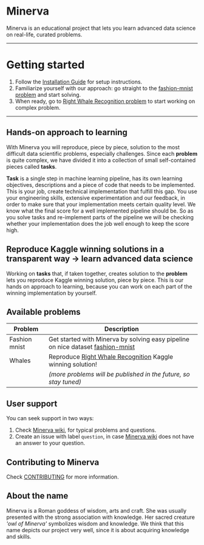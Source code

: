 # Minerva
Minerva is an educational project that lets you learn advanced data science on real-life, curated problems.

---

# Getting started
1. Follow the [Installation Guide](https://github.com/neptune-ml/minerva/wiki/Installation-Guide 'Minerva Wiki -> installation guide') for setup instructions.
2. Familiarize yourself with our approach: go straight to the [fashion-mnist problem](./resources/fashion_mnist/problems/hello-fashion_mnist.ipynb 'Fashion MNIST -> Welcome notebook') and start solving.
3. When ready, go to [Right Whale Recognition problem](./resources/whales/problems/hello-whales.ipynb 'Right Whale Recognition -> Welcome notebook') to start working on complex problem.

---

## Hands-on approach to learning
With Minerva you will reproduce, piece by piece, solution to the most difficult data scientific problems, especially challenges. Since each **problem** is quite complex, we have divided it into a collection of small self-contained pieces called **tasks**.

**Task** is a single step in machine learning pipeline, has its own learning objectives, descriptions and a piece of code that needs to be implemented. This is your job, create technical implementation that fulfill this gap. You use your engineering skills, extensive experimentation and our feedback, in order to make sure that your implementation meets certain quality level. We know what the final score for a well implemented pipeline should be. So as you solve tasks and re-implement parts of the pipeline we will be checking whether your implementation does the job well enough to keep the score high.

## Reproduce Kaggle winning solutions in a transparent way &rarr; learn advanced data science
Working on **tasks** that, if taken together, creates solution to the **problem** lets you reproduce Kaggle winning solution, piece by piece. This is our hands on approach to learning, because you can work on each part of the winning implementation by yourself.

## Available problems

| Problem        | Description   |
| -------------- | ------------- |
| Fashion mnist  | Get started with Minerva by solving easy pipeline on nice dataset [fashion-mnist](https://github.com/zalandoresearch/fashion-mnist 'Fashion-MNIST dataset') |
| Whales         | Reproduce [Right Whale Recognition](https://www.kaggle.com/c/noaa-right-whale-recognition 'Right Whale Recognition') Kaggle winning solution! |
| | *(more problems will be published in the future, so stay tuned)* |

## User support
You can seek support in two ways:
1. Check [Minerva wiki](https://github.com/neptune-ml/minerva/wiki 'Minerva wiki'), for typical problems and questions.
2. Create an issue with label `question`, in case [Minerva wiki](https://github.com/neptune-ml/minerva/wiki 'Minerva wiki') does not have an answer to your question.

## Contributing to Minerva
Check [CONTRIBUTING](CONTRIBUTING.md) for more information.

## About the name
Minerva is a Roman goddess of wisdom, arts and craft. She was usually presented with the strong association with knowledge. Her sacred creature *'owl of Minerva'* symbolizes wisdom and knowledge. We think that this name depicts our project very well, since it is about acquiring knowledge and skills.
